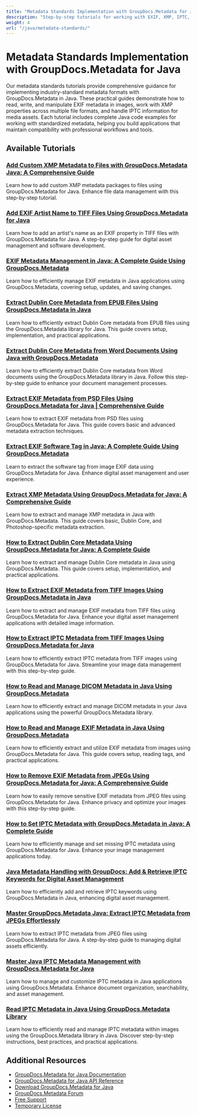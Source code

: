 ```yaml
---
title: "Metadata Standards Implementation with GroupDocs.Metadata for Java"
description: "Step-by-step tutorials for working with EXIF, XMP, IPTC, and other metadata standards using GroupDocs.Metadata for Java."
weight: 4
url: "/java/metadata-standards/"
---
```


# Metadata Standards Implementation with GroupDocs.Metadata for Java

Our metadata standards tutorials provide comprehensive guidance for implementing industry-standard metadata formats with GroupDocs.Metadata in Java. These practical guides demonstrate how to read, write, and manipulate EXIF metadata in images, work with XMP properties across multiple file formats, and handle IPTC information for media assets. Each tutorial includes complete Java code examples for working with standardized metadata, helping you build applications that maintain compatibility with professional workflows and tools.

## Available Tutorials

### [Add Custom XMP Metadata to Files with GroupDocs.Metadata Java&#58; A Comprehensive Guide](./add-custom-xmp-metadata-groupdocs-java/)
Learn how to add custom XMP metadata packages to files using GroupDocs.Metadata for Java. Enhance file data management with this step-by-step tutorial.

### [Add EXIF Artist Name to TIFF Files Using GroupDocs.Metadata for Java](./add-exif-artist-name-tiff-groupdocs-metadata-java/)
Learn how to add an artist's name as an EXIF property in TIFF files with GroupDocs.Metadata for Java. A step-by-step guide for digital asset management and software development.

### [EXIF Metadata Management in Java&#58; A Complete Guide Using GroupDocs.Metadata](./exif-metadata-management-java-groupdocs-metadata/)
Learn how to efficiently manage EXIF metadata in Java applications using GroupDocs.Metadata, covering setup, updates, and saving changes.

### [Extract Dublin Core Metadata from EPUB Files Using GroupDocs.Metadata in Java](./extract-dublin-core-metadata-epub-groupdocs-java/)
Learn how to efficiently extract Dublin Core metadata from EPUB files using the GroupDocs.Metadata library for Java. This guide covers setup, implementation, and practical applications.

### [Extract Dublin Core Metadata from Word Documents Using Java with GroupDocs.Metadata](./extract-dublin-core-metadata-word-docs-java/)
Learn how to efficiently extract Dublin Core metadata from Word documents using the GroupDocs.Metadata library in Java. Follow this step-by-step guide to enhance your document management processes.

### [Extract EXIF Metadata from PSD Files Using GroupDocs.Metadata for Java | Comprehensive Guide](./extract-exif-metadata-psd-groupdocs-java/)
Learn how to extract EXIF metadata from PSD files using GroupDocs.Metadata for Java. This guide covers basic and advanced metadata extraction techniques.

### [Extract EXIF Software Tag in Java&#58; A Complete Guide Using GroupDocs.Metadata](./master-exif-data-java-groupdocs-metadata/)
Learn to extract the software tag from image EXIF data using GroupDocs.Metadata for Java. Enhance digital asset management and user experience.

### [Extract XMP Metadata Using GroupDocs.Metadata for Java&#58; A Comprehensive Guide](./extract-xmp-metadata-groupdocs-metadata-java/)
Learn how to extract and manage XMP metadata in Java with GroupDocs.Metadata. This guide covers basic, Dublin Core, and Photoshop-specific metadata extraction.

### [How to Extract Dublin Core Metadata Using GroupDocs.Metadata for Java&#58; A Complete Guide](./extract-dublin-core-metadata-groupdocs-java/)
Learn how to extract and manage Dublin Core metadata in Java using GroupDocs.Metadata. This guide covers setup, implementation, and practical applications.

### [How to Extract EXIF Metadata from TIFF Images Using GroupDocs.Metadata in Java](./extract-exif-metadata-groupdocs-java-tiff/)
Learn how to extract and manage EXIF metadata from TIFF files using GroupDocs.Metadata for Java. Enhance your digital asset management applications with detailed image information.

### [How to Extract IPTC Metadata from TIFF Images Using GroupDocs.Metadata for Java](./extract-iptc-metadata-tiff-groupdocs-java/)
Learn how to efficiently extract IPTC metadata from TIFF images using GroupDocs.Metadata for Java. Streamline your image data management with this step-by-step guide.

### [How to Read and Manage DICOM Metadata in Java Using GroupDocs.Metadata](./master-dicom-metadata-groupdocs-metadata-java/)
Learn how to efficiently extract and manage DICOM metadata in your Java applications using the powerful GroupDocs.Metadata library.

### [How to Read and Manage EXIF Metadata in Java Using GroupDocs.Metadata](./read-exif-metadata-groupdocs-java/)
Learn how to efficiently extract and utilize EXIF metadata from images using GroupDocs.Metadata for Java. This guide covers setup, reading tags, and practical applications.

### [How to Remove EXIF Metadata from JPEGs Using GroupDocs.Metadata for Java&#58; A Comprehensive Guide](./remove-exif-metadata-jpeg-groupdocs-java/)
Learn how to easily remove sensitive EXIF metadata from JPEG files using GroupDocs.Metadata for Java. Enhance privacy and optimize your images with this step-by-step guide.

### [How to Set IPTC Metadata with GroupDocs.Metadata in Java&#58; A Complete Guide](./set-iptc-metadata-groupdocs-java-guide/)
Learn how to efficiently manage and set missing IPTC metadata using GroupDocs.Metadata for Java. Enhance your image management applications today.

### [Java Metadata Handling with GroupDocs&#58; Add & Retrieve IPTC Keywords for Digital Asset Management](./java-metadata-groupdocs-add-retrieve-iptc-keywords/)
Learn how to efficiently add and retrieve IPTC keywords using GroupDocs.Metadata in Java, enhancing digital asset management.

### [Master GroupDocs.Metadata Java&#58; Extract IPTC Metadata from JPEGs Effortlessly](./reading-iptc-metadata-jpeg-groupdocs-metadata-java/)
Learn how to extract IPTC metadata from JPEG files using GroupDocs.Metadata for Java. A step-by-step guide to managing digital assets efficiently.

### [Master Java IPTC Metadata Management with GroupDocs.Metadata for Java](./java-iptc-metadata-groupdocs-metadata/)
Learn how to manage and customize IPTC metadata in Java applications using GroupDocs.Metadata. Enhance document organization, searchability, and asset management.

### [Read IPTC Metadata in Java Using GroupDocs.Metadata Library](./groupdocs-metadata-java-read-iptc-datasets/)
Learn how to efficiently read and manage IPTC metadata within images using the GroupDocs.Metadata library in Java. Discover step-by-step instructions, best practices, and practical applications.

## Additional Resources

- [GroupDocs.Metadata for Java Documentation](https://docs.groupdocs.com/metadata/java/)
- [GroupDocs.Metadata for Java API Reference](https://reference.groupdocs.com/metadata/java/)
- [Download GroupDocs.Metadata for Java](https://releases.groupdocs.com/metadata/java/)
- [GroupDocs.Metadata Forum](https://forum.groupdocs.com/c/metadata)
- [Free Support](https://forum.groupdocs.com/)
- [Temporary License](https://purchase.groupdocs.com/temporary-license/)
